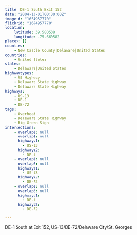 ```yaml
---
title: DE-1 South Exit 152
date: "2004-10-01T00:00:00Z"
imageid: "1654957770"
flickrid: "1654957770"
location:
    latitude: 39.580538
    longitude: -75.660582
places: []
counties:
    - New Castle County|Delaware|United States
countries:
    - United States
states:
    - Delaware|United States
highwaytypes:
    - US Highway
    - Delaware State Highway
    - Delaware State Highway
highways:
    - US-13
    - DE-1
    - DE-72
tags:
    - Overhead
    - Deleware State Highway
    - Big Green Sign
intersections:
    - overlap1: null
      overlap2: null
      highways1:
        - US-13
      highways2:
        - DE-1
    - overlap1: null
      overlap2: null
      highways1:
        - US-13
      highways2:
        - DE-72
    - overlap1: null
      overlap2: null
      highways1:
        - DE-1
      highways2:
        - DE-72

---
```

DE-1 South at Exit 152, US-13/DE-72/Delaware City/St. Georges